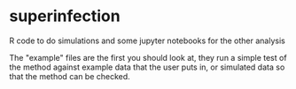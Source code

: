 # superinfection
R code to do simulations and some jupyter notebooks for the other analysis

The "example" files are the first you should look at, they run a simple test of the method against example data that the user puts in, or simulated data so that the method can be checked.
